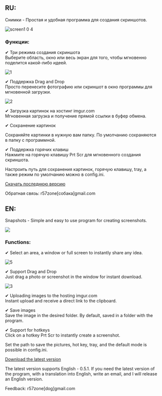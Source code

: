 <h2>RU:</h2>
Снимки - Простая и удобная программа для создания скриншотов.

![screen1 0 4](https://cloud.githubusercontent.com/assets/9499881/7238897/df3ef0a8-e7b6-11e4-83d1-67605af2913d.png)

<h3>Функции:</h3>
✔ Три режима создания скриншота<br>
Выберите область, окно или весь экран для того, чтобы мгновенно поделится какой-либо идеей.<br>

![1](https://cloud.githubusercontent.com/assets/9499881/5706972/6df394b8-9a9e-11e4-8d1a-c000cb25be87.png)

✔ Поддержка Drag and Drop<br>
Просто перенесите фотографию или скриншот в окно программы для мгновенной загрузки.<br>

![2](https://cloud.githubusercontent.com/assets/9499881/5707030/eb010c2e-9a9e-11e4-98e1-507c4eb87d08.png)

✔ Загрузка картинок на хостинг imgur.com<br>
Мгновенная загрузка и получение прямой ссылки в буфер обмена.<br>

✔ Сохранение картинок<br>

Сохраняйте картинки в нужную вам папку. По умолчанию сохраняются в папку с программной.<br>

✔ Поддержка горячих клавиш<br>
Нажмите на горячую клавишу Prt Scr для мгновенного создания скриншота.<br>

Настроить путь для сохранения картинок, горячую клавишу, tray, а также режим по умолчанию можно в config.ini.

[Скачать последнюю версию](https://github.com/r57zone/Snapshots-for-Windows/releases)

Обратная связь: r57zone[собака]gmail.com

<h2>EN:</h2>
Snapshots - Simple and easy to use program for creating screenshots.

![](https://cloud.githubusercontent.com/assets/9499881/5708161/3ca91fb8-9aa8-11e4-9206-464a03bb980d.png)

<h3>Functions:</h3>
✔ Select an area, a window or full screen to instantly share any idea.<br>

![5](https://cloud.githubusercontent.com/assets/9499881/5708190/69a35b8c-9aa8-11e4-8b0d-d9dbac9aa678.png)

✔ Support Drag and Drop<br>
Just drag a photo or screenshot in the window for instant download.<br>

![3](https://cloud.githubusercontent.com/assets/9499881/5708179/563c4d1a-9aa8-11e4-86e6-967540260a63.png)

✔ Uploading images to the hosting imgur.com<br>
Instant upload and receive a direct link to the clipboard.<br>

✔ Save images<br>
Save the image in the desired folder. By default, saved in a folder with the program.<br>

✔ Support for hotkeys<br>
Click on a hotkey Prt Scr to instantly create a screenshot.<br>

Set the path to save the pictures, hot key, tray, and the default mode is possible in config.ini.

[Download the latest version](https://github.com/r57zone/Snapshots-for-Windows/releases/tag/0.5)

The latest version supports English - 0.5.1. If you need the latest version of the program, with a translation into English, write an email, and I will release an English version.

Feedback: r57zone[dog]gmail.com